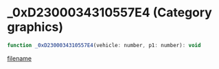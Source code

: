 # _0xD2300034310557E4 (Category graphics)

```js
function _0xD2300034310557E4(vehicle: number, p1: number): void
```

[filename](_0xD2300034310557E4_m.md ':include')